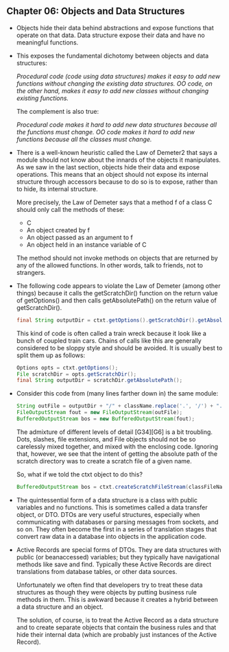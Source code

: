 ## Chapter 06: Objects and Data Structures

- Objects hide their data behind abstractions and expose functions that operate on that data. Data structure expose their data and have no meaningful functions.

- This exposes the fundamental dichotomy between objects and data structures:

	*Procedural code (code using data structures) makes it easy to add new functions without changing the existing data structures. OO code, on the other hand, makes it easy to add new classes without changing existing functions.*

	The complement is also true:

	*Procedural code makes it hard to add new data structures because all the functions must change. OO code makes it hard to add new functions because all the classes must change.*

- There is a well-known heuristic called the Law of Demeter2 that says a module should not know about the innards of the objects it manipulates. As we saw in the last section, objects hide their data and expose operations. This means that an object should not expose its internal structure through accessors because to do so is to expose, rather than to hide, its internal structure.

	More precisely, the Law of Demeter says that a method f of a class C should only call the methods of these:
    - C
    - An object created by f
    - An object passed as an argument to f
    - An object held in an instance variable of C

	The method should not invoke methods on objects that are returned by any of the allowed functions. In other words, talk to friends, not to strangers.


- The following code appears to violate the Law of Demeter (among other things) because it calls the getScratchDir() function on the return value of getOptions() and then calls getAbsolutePath() on the return value of getScratchDir().
  ```java
  final String outputDir = ctxt.getOptions().getScratchDir().getAbsolutePath();
  ```
	This kind of code is often called a train wreck because it look like a bunch of coupled train cars. Chains of calls like this are generally considered to be sloppy style and should be avoided. It is usually best to split them up as follows:
  ```java
  Options opts = ctxt.getOptions();
  File scratchDir = opts.getScratchDir();
  final String outputDir = scratchDir.getAbsolutePath();
  ```

- Consider this code from (many lines farther down in) the same module:
  ```java
  String outFile = outputDir + "/" + className.replace('.', '/') + ".class";
  FileOutputStream fout = new FileOutputStream(outFile);
  BufferedOutputStream bos = new BufferedOutputStream(fout);
  ```
	The admixture of different levels of detail [G34][G6] is a bit troubling. Dots, slashes, file extensions, and File objects should not be so carelessly mixed together, and mixed with the enclosing code. Ignoring that, however, we see that the intent of getting the absolute path of the scratch directory was to create a scratch file of a given name.

	So, what if we told the ctxt object to do this?
  ```java
  BufferedOutputStream bos = ctxt.createScratchFileStream(classFileName);
  ```

- The quintessential form of a data structure is a class with public variables and no functions. This is sometimes called a data transfer object, or DTO. DTOs are very useful structures, especially when communicating with databases or parsing messages from sockets, and so on. They often become the first in a series of translation stages that convert raw data in a database into objects in the application code.

- Active Records are special forms of DTOs. They are data structures with public (or beanaccessed) variables; but they typically have navigational methods like save and find. Typically these Active Records are direct translations from database tables, or other data sources.

	Unfortunately we often find that developers try to treat these data structures as though they were objects by putting business rule methods in them. This is awkward because it creates a hybrid between a data structure and an object.

	The solution, of course, is to treat the Active Record as a data structure and to create separate objects that contain the business rules and that hide their internal data (which are probably just instances of the Active Record).